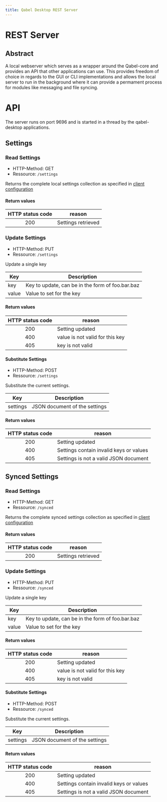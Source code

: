 ```yaml
---
title: Qabel Desktop REST Server
---
```


# REST Server

## Abstract

A local webserver which serves as a wrapper around the Qabel-core and provides an API that other applications can use. This provides freedom of choice in regards to the GUI or CLI implementations and allows the local server to run in the background where it can provide a permament process for modules like messaging and file syncing.

# API

The server runs on port 9696 and is started in a thread by the qabel-desktop applications.

## Settings

### Read Settings

* HTTP-Method: GET
* Ressource: `/settings`

Returns the complete local settings collection as specified in [client configuration](../Qabel-Client-Configuration#local-settings)

#### Return values

|HTTP status code|reason|
|:----------------:|------|
| 200 | Settings retrieved |

### Update Settings

* HTTP-Method: PUT
* Ressource: `/settings`

Update a single key

| Key | Description |
| --- | ----------- |
| key | Key to update, can be in the form of foo.bar.baz |
| value | Value to set for the key |

#### Return values

|HTTP status code|reason|
|:----------------:|------|
| 200 | Setting updated |
| 400 | value is not valid for this key |
| 405 | key is not valid |

#### Substitute Settings

* HTTP-Method: POST
* Ressource: `/settings`

Substitute the current settings.

| Key | Description |
| --- | ----------- |
| settings | JSON document of the settings |

#### Return values

|HTTP status code|reason|
|:----------------:|------|
| 200 | Setting updated |
| 400 | Settings contain invalid keys or values |
| 405 | Settings is not a valid JSON document |


## Synced Settings

### Read Settings

* HTTP-Method: GET
* Ressource: `/synced`

Returns the complete synced settings collection as specified in [client configuration](../Qabel-Client-Configuration#synced-settings)

#### Return values

|HTTP status code|reason|
|:----------------:|------|
| 200 | Settings retrieved |

### Update Settings

* HTTP-Method: PUT
* Ressource: `/synced`

Update a single key

| Key | Description |
| --- | ----------- |
| key | Key to update, can be in the form of foo.bar.baz |
| value | Value to set for the key |

#### Return values

|HTTP status code|reason|
|:----------------:|------|
| 200 | Setting updated |
| 400 | value is not valid for this key |
| 405 | key is not valid |

#### Substitute Settings

* HTTP-Method: POST
* Ressource: `/synced`

Substitute the current settings.

| Key | Description |
| --- | ----------- |
| settings | JSON document of the settings |

#### Return values

|HTTP status code|reason|
|:----------------:|------|
| 200 | Setting updated |
| 400 | Settings contain invalid keys or values |
| 405 | Settings is not a valid JSON document |
